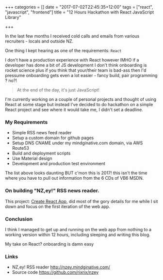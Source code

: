 +++
categories = []
date = "2017-07-02T22:45:35+12:00"
tags = ["react", "javascript", "frontend"]
title = "12 Hours Hackathon with React JavaScript Library"

+++

In the last few months I received cold calls and emails from various recruiters - locals and outside NZ.

One thing I kept hearing as one of the requirements: `React`

I don't have a production experience with React however IMHO if a developer has done a bit of JS development I don't think onboarding is rocket science plus if you think that your/their team is bad-ass then I'd pressume onboarding gets even a lot easier - fancy build, pair programming ? no?!

> At the end of the day, it's just JavaScript!

I'm currently working on a couple of personal projects and thought of using React at some stage but instead I've decided to do hackathon on a simple React project and see where it would take me, I didn't set a deadline.

### My Requirements

* Simple RSS news feed reader
* Setup a custom domain for github pages
* Setup DNS CNAME under my mindginative.com domain, via AWS Route53
* Build and deployment scripts
* Use Material design
* Development and production test environment

The list above looks daunting BUT c'mon this is 2017! this isn't the time where you have to pull out information from the 6 CDs of VB6 MSDN.

### On building "NZ,ey!" RSS news reader.

This project: [Create React App](https://github.com/facebookincubator/create-react-app), did most of the gory details for me while I sit down and focus
on the first iteration of the web app.

### Conclusion

I think I managed to get up and running on the web app from nothing to a working version within 12 hours, including sleeping and writing this blog.

My take on React? onboarding is damn easy

### Links

* NZ,ey! RSS reader http://nzey.mindginative.com/
* Source code https://github.com/rixrix/nzey